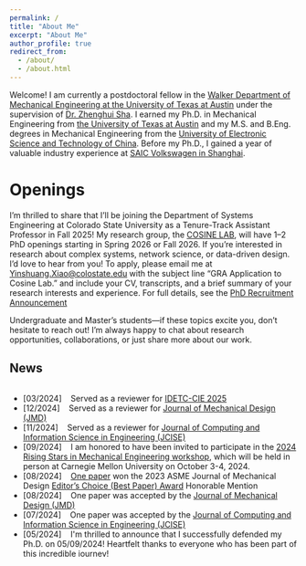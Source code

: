 ```yaml
---
permalink: /
title: "About Me"
excerpt: "About Me"
author_profile: true
redirect_from: 
  - /about/
  - /about.html
---
```


Welcome! I am currently a postdoctoral fellow in the [Walker Department of Mechanical Engineering at the University of Texas at Austin](https://www.me.utexas.edu/) under the supervision of [Dr. Zhenghui Sha](https://www.me.utexas.edu/people/faculty-directory/sha). I earned my Ph.D. in Mechanical Engineering from [the University of Texas at Austin](https://www.utexas.edu/) and my M.S. and B.Eng. degrees in Mechanical Engineering from the [University of Electronic Science and Technology of China](https://en.uestc.edu.cn/). Before my Ph.D., I gained a year of valuable industry experience at [SAIC Volkswagen in Shanghai](https://volkswagengroupchina.com.cn/en/partner/saicvolkswagen).  

Openings
======
I’m thrilled to share that I’ll be joining the Department of Systems Engineering at Colorado State University as a Tenure-Track Assistant Professor in Fall 2025! My research group, the [COSINE LAB](https://cosine-lab.github.io/cosinelab.org/), will have 1–2 PhD openings starting in Spring 2026 or Fall 2026. If you’re interested in research about complex systems, network science, or data-driven design. I’d love to hear from you! To apply, please email me at [Yinshuang.Xiao@colostate.edu](mailto:yinshuang.xiao@colostate.edu) with the subject line “GRA Application to Cosine Lab.” and include your CV, transcripts, and a brief summary of your research interests and experience. For full details, see the [PhD Recruitment Announcement](files/PhD_Recuit_Cosine_Lab_CSU.pdf)

Undergraduate and Master’s students—if these topics excite you, don’t hesitate to reach out! I’m always happy to chat about research opportunities, collaborations, or just share more about our work.


News
------
<div style="height: 300px; overflow-y: scroll;">
  <ul>
    <li>[03/2024] &nbsp;&nbsp; Served as a reviewer for <a href="https://event.asme.org/IDETC-CIE">IDETC-CIE 2025</a></li>
    <li>[12/2024] &nbsp;&nbsp; Served as a reviewer for <a href="https://asmedigitalcollection.asme.org/mechanicaldesign">Journal of Mechanical Design (JMD)</a></li>
    <li>[11/2024] &nbsp;&nbsp; Served as a reviewer for <a href="https://asmedigitalcollection.asme.org/computingengineering">Journal of Computing and Information Science in Engineering (JCISE)</a></li>
  	<li>[09/2024] &nbsp;&nbsp; I am honored to have been invited to participate in the <a href="https://www.meche.engineering.cmu.edu/rising-stars.html">2024 Rising Stars in Mechanical Engineering workshop</a>, which will be held in person at Carnegie Mellon University on October 3-4, 2024. </li>
    <li>[08/2024] &nbsp;&nbsp; <a href="https://asmedigitalcollection.asme.org/mechanicaldesign/article/145/9/091703/1163699/Graph-Neural-Network-Based-Design-Decision-Support">One paper</a> won the 2023 ASME Journal of Mechanical Design <a href="https://asmejmd.org/editors-choice-award/">Editor’s Choice (Best Paper) Award</a> Honorable Mention </li>
    <li>[08/2024] &nbsp;&nbsp; One paper was accepted by the <a href="https://asmedigitalcollection.asme.org/mechanicaldesign">Journal of Mechanical Design (JMD)</a> </li>
    <li>[07/2024] &nbsp;&nbsp; One paper was accepted by the <a href="https://asmedigitalcollection.asme.org/computingengineering">Journal of Computing and Information Science in Engineering (JCISE)</a></li>
    <li>[05/2024] &nbsp;&nbsp; I'm thrilled to announce that I successfully defended my Ph.D. on 05/09/2024! Heartfelt thanks to everyone who has been part of this incredible journey!</li>
    <li>[05/2024] &nbsp;&nbsp; One paper was accepted by <a href="https://event.asme.org/IDETC-CIE">IDETC-CIE 2024</a></li>
    <li>[04/2024] &nbsp;&nbsp; Served as a reviewer for <a href="https://event.asme.org/IDETC-CIE">IDETC-CIE 2024</a></li>
    <li>[03/2024] &nbsp;&nbsp; I was invited to deliver my concluding internship presentation at <a href="https://www.ford.com/">Ford</a></li>
    <li>[01/2024] &nbsp;&nbsp; Served as a reviewer for <a href="https://cser.info/cser2023/cser2024/">CSER 2024</a></li>
    <li>[11/2023] &nbsp;&nbsp; Presented our <a href="/files/abstract4.pdf">recent work</a> at <a href="https://cesun.org/">CESUN 2023</a></li>
    <li>[11/2023] &nbsp;&nbsp; Served as a volunteer for <a href="https://cesun.org/">CESUN 2023</a></li>
    <li>[06/2023] &nbsp;&nbsp; I will join <a href="https://www.ford.com/">Ford Motor Company</a> as a data scientist intern</li>
  </ul>
</div>



